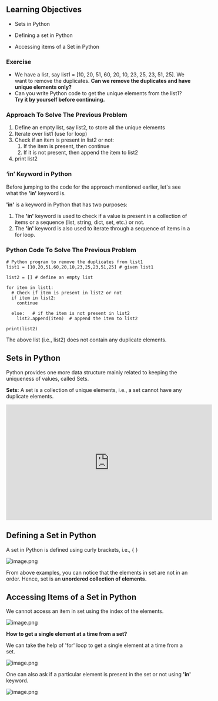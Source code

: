 ## Learning Objectives

* Sets in Python

* Defining a set in Python

* Accessing items of a Set in Python

### Exercise

* We have a list, say list1 = \[10, 20, 51, 60, 20, 10, 23, 25, 23, 51, 25]. We want to remove the duplicates. **Can we remove the duplicates and have unique elements only?**
* Can you write Python code to get the unique elements from the list1? **Try it by yourself before continuing.**

### Approach To Solve The Previous Problem

  1. Define an empty list, say list2, to store all the unique elements
  2. Iterate over list1 (use for loop)
  3. Check if an item is present in list2 or not:
     1. If the item is present, then continue
     2. If it is not present, then append the item to list2
  4. print list2

### ‘in’ Keyword in Python

Before jumping to the code for the approach mentioned earlier, let's see what the **'in'** keyword is.

**'in'** is a keyword in Python that has two purposes:

1. The **'in'** keyword is used to check if a value is present in a collection of items or a sequence (list, string, dict, set, etc.) or not.
2. The **'in'** keyword is also used to iterate through a sequence of items in a for loop.

### Python Code To Solve The Previous Problem
```
# Python program to remove the duplicates from list1
list1 = [10,20,51,60,20,10,23,25,23,51,25] # given list1

list2 = [] # define an empty list

for item in list1:
  # Check if item is present in list2 or not
  if item in list2:
    continue

  else:   # if the item is not present in list2
    list2.append(item)  # append the item to list2

print(list2)
```
The above list (i.e., list2) does not contain any duplicate elements.

## Sets in Python

Python provides one more data structure mainly related to keeping the uniqueness of values, called Sets.

**Sets:** A set is a collection of unique elements, i.e., a set cannot have any duplicate elements.












<iframe width="560" height="315" src="https://www.youtube.com/embed/482kbk1x04w" title="YouTube video player" frameborder="0" allow="accelerometer; autoplay; clipboard-write; encrypted-media; gyroscope; picture-in-picture" allowfullscreen></iframe>












## Defining a Set in Python

A set in Python is defined using curly brackets, i.e., { }







![image.png](https://dphi-live.s3.amazonaws.com/media_uploads/image_e71557add0334ec787402f705c359e2a.png)




From above examples, you can notice that the elements in set are not in an order. Hence, set is an **unordered collection of elements.**

## Accessing Items of a Set in Python

We cannot access an item in set using the index of the elements.





![image.png](https://dphi-live.s3.amazonaws.com/media_uploads/image_509b41dfa0a44b979583a4185fec6d2f.png)




**How to get a single element at a time from a set?**

We can take the help of 'for' loop to get a single element at a time from a set.

![image.png](https://dphi-live.s3.amazonaws.com/media_uploads/image_47a598f8afef402ca03eccb39ccdb65c.png)


One can also ask if a particular element is present in the set or not using **'in'** keyword.



![image.png](https://dphi-live.s3.amazonaws.com/media_uploads/image_011e413abdb64c93bd198659ddfd5a31.png)